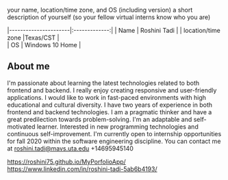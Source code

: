 your name, location/time zone, and OS (including version)
a short description of yourself (so your fellow virtual interns know who you are)


|----------------------|:-------------:| 
| Name                 | Roshini Tadi  | 
| location/time zone   |Texas/CST      |  
| OS                   | Windows 10 Home     |   


## About me


I'm passionate about learning the latest technologies related to both frontend and backend. 
I really enjoy creating responsive and user-friendly applications. 
I would like to work in fast-paced environments with high educational and cultural diversity.
I have two years of experience in both frontend and backend technologies. 
I am a pragmatic thinker and have a great predilection towards problem-solving.
I'm an adaptable and self-motivated learner. Interested in new programming technologies and continuous self-improvement. 
I'm currently open to internship opportunities for fall 2020 within the software engineering discipline.
You can contact me at
roshini.tadi@mavs.uta.edu
+14695945140 

https://roshini75.github.io/MyPorfolioApp/
https://www.linkedin.com/in/roshini-tadi-5ab6b4193/
